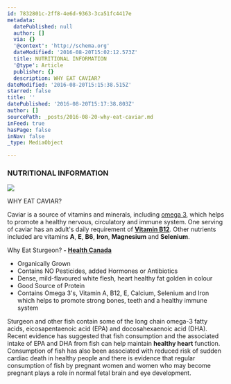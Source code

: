 ```yaml
---
id: 7832801c-2ff8-4e6d-9363-3ca51fc4417e
metadata:
  datePublished: null
  author: []
  via: {}
  '@context': 'http://schema.org'
  dateModified: '2016-08-20T15:02:12.573Z'
  title: NUTRITIONAL INFORMATION
  '@type': Article
  publisher: {}
  description: WHY EAT CAVIAR?
dateModified: '2016-08-20T15:15:38.515Z'
starred: false
title: ''
datePublished: '2016-08-20T15:17:38.803Z'
author: []
sourcePath: _posts/2016-08-20-why-eat-caviar.md
inFeed: true
hasPage: false
inNav: false
_type: MediaObject

---
```

### NUTRITIONAL INFORMATION
![](https://the-grid-user-content.s3-us-west-2.amazonaws.com/ac6c0eea-79ef-4c35-8c02-5a2948cd2292.jpg)

WHY EAT CAVIAR?

Caviar is a source of vitamins and minerals, including [omega 3][0], which helps to promote a healthy nervous, circulatory and immune system. One serving of caviar has an adult's daily requirement of **[Vitamin B12][1]**. Other nutrients included are vitamins **A**, **E**, **B6**, **Iron**, **Magnesium** and **Selenium**.

Why Eat Sturgeon? **- [Health Canada][2]**

* Organically Grown
* Contains NO Pesticides, added Hormones or Antibiotics
* Dense, mild-flavoured white flesh, heart healthy fat golden in colour
* Good Source of Protein
* Contains Omega 3's, Vitamin A, B12, E, Calcium, Selenium and Iron which helps to promote strong bones, teeth and a healthy immune system

Sturgeon and other fish contain some of the long chain omega-3 fatty acids, eicosapentaenoic acid (EPA) and docosahexaenoic acid (DHA). Recent evidence has suggested that fish consumption and the associated intake of EPA and DHA from fish can help maintain **healthy heart** function. Consumption of fish has also been associated with reduced risk of sudden cardiac death in healthy people and there is evidence that regular consumption of fish by pregnant women and women who may become pregnant plays a role in normal fetal brain and eye development.

[0]: http://www.besthealthmag.ca/omega
[1]: http://www.dietitians.ca/Nutrition-Resources-A-Z/Factsheets/Vitamins/Food-Sources-of-Vitamin-B12.aspx
[2]: http://www.hc-sc.gc.ca/fn-an/securit/chem-chim/environ/mercur/cons-adv-etud-eng.php
